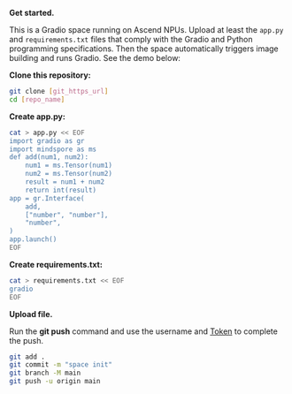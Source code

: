 **Get started.**

This is a Gradio space running on Ascend NPUs. Upload at least the `app.py` and `requirements.txt` files that comply with the Gradio and Python programming specifications. Then the space automatically triggers image building and runs Gradio. See the demo below:

**Clone this repository:**

```bash
git clone [git_https_url]
cd [repo_name]
```

**Create app.py:**

```bash
cat > app.py << EOF
import gradio as gr
import mindspore as ms
def add(num1, num2):
    num1 = ms.Tensor(num1)
    num2 = ms.Tensor(num2)
    result = num1 + num2
    return int(result)
app = gr.Interface(
    add,
    ["number", "number"],
    "number",
)
app.launch()
EOF
```

**Create requirements.txt:**

```bash
cat > requirements.txt << EOF
gradio
EOF
```

**Upload file.**

Run the **git push** command and use the username and [Token](/my/tokens) to complete the push.

```bash
git add .
git commit -m "space init"
git branch -M main
git push -u origin main
```
